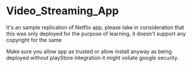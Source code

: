 # Video_Streaming_App
It's an sample replication of Netflix app, please take in consideration that this was only deployed for the purpose of learning, it doesn't support any copyright for the same

Make sure you allow app as trusted or allow install anyway as being deployed without playStore integration it might voliate google security. 
